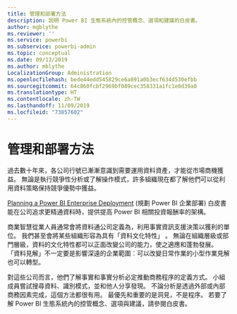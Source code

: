 ```yaml
---
title: 管理和部署方法
description: 說明 Power BI 生態系統內的控管概念、選項和建議的白皮書。
author: mgblythe
ms.reviewer: ''
ms.service: powerbi
ms.subservice: powerbi-admin
ms.topic: conceptual
ms.date: 09/13/2019
ms.author: mblythe
LocalizationGroup: Administration
ms.openlocfilehash: bede44edd545829ce6a891a0b3ecf634d530efbb
ms.sourcegitcommit: 64c860fcbf2969bf089cec358331a1fc1e0d39a8
ms.translationtype: HT
ms.contentlocale: zh-TW
ms.lasthandoff: 11/09/2019
ms.locfileid: "73857602"
---
```

# <a name="governance-and-deployment-approaches"></a>管理和部署方法

過去數十年來，各公司行號已漸漸意識到需要運用資料資產，才能從市場商機獲益。 無論是執行競爭性分析或了解操作模式，許多組織現在都了解他們可以從利用資料策略保持競爭優勢中獲益。  

[Planning a Power BI Enterprise Deployment](https://go.microsoft.com/fwlink/?linkid=2057861) (規劃 Power BI 企業部署) 白皮書能在公司追求更精通資料時，提供提高 Power BI 相關投資報酬率的架構。

商業智慧從業人員通常會將資料通公司定義為，利用事實資訊支援決策以獲利的單位。  我們甚至會將某些組織形容為具有「資料文化特性」  。 無論在組織層級或部門層級，資料的文化特性都可以正面改變公司的能力，使之適應和蓬勃發展。  「資料見解」不一定要是影響深遠的企業範圍︰可以改變日常作業的小型作業見解也可以轉型。

對這些公司而言，他們了解事實和事實分析必定推動商務程序的定義方式。 小組成員嘗試搜尋資料、識別模式，並和他人分享發現。 不論分析是透過外部或內部商務因素完成，這個方法都很有用。 最優先和重要的是洞見，不是程序。 若要了解 Power BI 生態系統內的控管概念、選項與建議，請參閱白皮書。